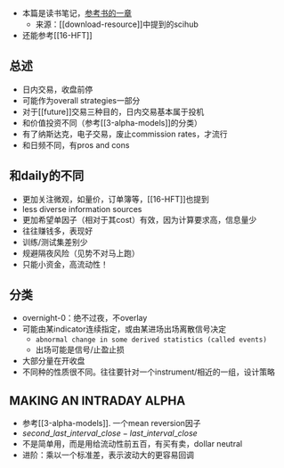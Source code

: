 - 本篇是读书笔记，[参考书的一章](https://www.sci-hub.st/10.1002/9781119571278.ch27)
  - 来源：[[download-resource]]中提到的scihub
- 还能参考[[16-HFT]]
## 总述
- 日内交易，收盘前停
- 可能作为overall strategies一部分
- 对于[[future]]交易三种目的，日内交易基本属于投机
- 和价值投资不同（参考[[3-alpha-models]]的分类）
- 有了纳斯达克，电子交易，废止commission rates，才流行
- 和日频不同，有pros and cons
## 和daily的不同
- 更加关注微观，如量价，订单簿等，[[16-HFT]]也提到
- less diverse information sources
- 更加希望单因子（相对于其cost）有效，因为计算要求高，信息量少
- 往往赚钱多，表现好
- 训练/测试集差别少
- 规避隔夜风险（见势不对马上跑）
- 只能小资金，高流动性！
## 分类
- overnight-0：绝不过夜，不overlay
- 可能由某indicator连续指定，或由某进场出场离散信号决定
  - `abnormal change in some derived statistics (called events)`
  - 出场可能是信号/止盈止损
- 大部分量在开收盘
- 不同种的性质很不同。往往要针对一个instrument/相近的一组，设计策略
## MAKING AN INTRADAY ALPHA
- 参考[[3-alpha-models]]. 一个mean reversion因子
- $second\_last\_interval\_close - last\_interval\_close$
- 不是简单用，而是用给流动性前五百，有买有卖，dollar neutral
- 进阶：乘以一个标准差，表示波动大的更容易回调
